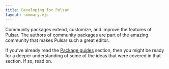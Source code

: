 ```yaml
---
title: Developing for Pulsar
layout: summary.ejs
---
```


Community packages extend, customize, and improve the features of Pulsar. The authors of community packages are part of the amazing community that makes Pulsar such a great editor.

If you’ve already read the [Package guides](/package-guides) section, then you might be ready for a deeper understanding of some of the ideas that were covered in that section. If so, read on.
